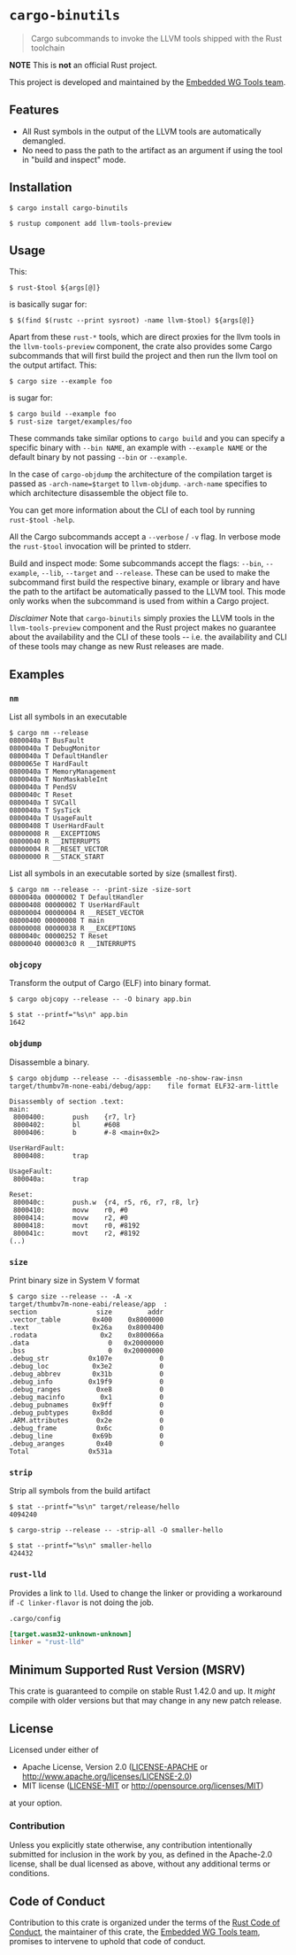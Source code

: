 # `cargo-binutils`

> Cargo subcommands to invoke the LLVM tools shipped with the Rust toolchain

**NOTE** This is **not** an official Rust project.

This project is developed and maintained by the [Embedded WG Tools team][team].

## Features

- All Rust symbols in the output of the LLVM tools are automatically demangled.
- No need to pass the path to the artifact as an argument if using the tool in
  "build and inspect" mode.

## Installation

``` console
$ cargo install cargo-binutils

$ rustup component add llvm-tools-preview
```

## Usage

This:

``` console
$ rust-$tool ${args[@]}
```

is basically sugar for:

``` console
$ $(find $(rustc --print sysroot) -name llvm-$tool) ${args[@]}
```

Apart from these `rust-*` tools, which are direct proxies for the llvm tools in
the `llvm-tools-preview` component, the crate also provides some Cargo
subcommands that will first build the project and then run the llvm tool on the
output artifact. This:

``` console
$ cargo size --example foo
```

is sugar for:

``` console
$ cargo build --example foo
$ rust-size target/examples/foo
```

These commands take similar options to `cargo build` and you can specify
a specific binary with `--bin NAME`, an example with `--example NAME`
or the default binary by not passing `--bin` or `--example`.

In the case of `cargo-objdump` the architecture of the compilation target is
passed as `-arch-name=$target` to `llvm-objdump`. `-arch-name` specifies to
which architecture disassemble the object file to.

You can get more information about the CLI of each tool by running `rust-$tool
 -help`.

All the Cargo subcommands accept a `--verbose` / `-v` flag. In verbose mode the
`rust-$tool` invocation will be printed to stderr.

Build and inspect mode: Some subcommands accept the flags: `--bin`, `--example`,
`--lib`, `--target` and `--release`. These can be used to make the subcommand
first build the respective binary, example or library and have the path to the
artifact be automatically passed to the LLVM tool. This mode only works when the
subcommand is used from within a Cargo project.

*Disclaimer* Note that `cargo-binutils` simply proxies the LLVM tools in the
`llvm-tools-preview` component and the Rust project makes no guarantee about the
availability and the CLI of these tools -- i.e. the availability and CLI of
these tools may change as new Rust releases are made.

## Examples

### `nm`

List all symbols in an executable

``` console
$ cargo nm --release
0800040a T BusFault
0800040a T DebugMonitor
0800040a T DefaultHandler
0800065e T HardFault
0800040a T MemoryManagement
0800040a T NonMaskableInt
0800040a T PendSV
0800040c T Reset
0800040a T SVCall
0800040a T SysTick
0800040a T UsageFault
08000408 T UserHardFault
08000008 R __EXCEPTIONS
08000040 R __INTERRUPTS
08000004 R __RESET_VECTOR
08000000 R __STACK_START
```

List all symbols in an executable sorted by size (smallest first).

``` console
$ cargo nm --release -- -print-size -size-sort
0800040a 00000002 T DefaultHandler
08000408 00000002 T UserHardFault
08000004 00000004 R __RESET_VECTOR
08000400 00000008 T main
08000008 00000038 R __EXCEPTIONS
0800040c 00000252 T Reset
08000040 000003c0 R __INTERRUPTS
```

### `objcopy`

Transform the output of Cargo (ELF) into binary format.

``` console
$ cargo objcopy --release -- -O binary app.bin

$ stat --printf="%s\n" app.bin
1642
```

### `objdump`

Disassemble a binary.

``` console
$ cargo objdump --release -- -disassemble -no-show-raw-insn
target/thumbv7m-none-eabi/debug/app:    file format ELF32-arm-little

Disassembly of section .text:
main:
 8000400:       push    {r7, lr}
 8000402:       bl      #608
 8000406:       b       #-8 <main+0x2>

UserHardFault:
 8000408:       trap

UsageFault:
 800040a:       trap

Reset:
 800040c:       push.w  {r4, r5, r6, r7, r8, lr}
 8000410:       movw    r0, #0
 8000414:       movw    r2, #0
 8000418:       movt    r0, #8192
 800041c:       movt    r2, #8192
(..)
```

### `size`

Print binary size in System V format

``` console
$ cargo size --release -- -A -x
target/thumbv7m-none-eabi/release/app  :
section               size         addr
.vector_table        0x400    0x8000000
.text                0x26a    0x8000400
.rodata                0x2    0x800066a
.data                    0   0x20000000
.bss                     0   0x20000000
.debug_str          0x107e            0
.debug_loc           0x3e2            0
.debug_abbrev        0x31b            0
.debug_info         0x19f9            0
.debug_ranges         0xe8            0
.debug_macinfo         0x1            0
.debug_pubnames      0x9ff            0
.debug_pubtypes      0x8dd            0
.ARM.attributes       0x2e            0
.debug_frame          0x6c            0
.debug_line          0x69b            0
.debug_aranges        0x40            0
Total               0x531a
```

### `strip`

Strip all symbols from the build artifact

``` console
$ stat --printf="%s\n" target/release/hello
4094240

$ cargo-strip --release -- -strip-all -O smaller-hello

$ stat --printf="%s\n" smaller-hello
424432
```

### `rust-lld`

Provides a link to `lld`.
Used to change the linker or providing a workaround if `-C linker-flavor` is not doing the job.

`.cargo/config`
```toml
[target.wasm32-unknown-unknown]
linker = "rust-lld"
```

## Minimum Supported Rust Version (MSRV)

This crate is guaranteed to compile on stable Rust 1.42.0 and up. It *might*
compile with older versions but that may change in any new patch release.

## License

Licensed under either of

- Apache License, Version 2.0 ([LICENSE-APACHE](LICENSE-APACHE) or
  http://www.apache.org/licenses/LICENSE-2.0)
- MIT license ([LICENSE-MIT](LICENSE-MIT) or http://opensource.org/licenses/MIT)

at your option.

### Contribution

Unless you explicitly state otherwise, any contribution intentionally submitted
for inclusion in the work by you, as defined in the Apache-2.0 license, shall be
dual licensed as above, without any additional terms or conditions.

## Code of Conduct

Contribution to this crate is organized under the terms of the [Rust Code of
Conduct][CoC], the maintainer of this crate, the [Embedded WG Tools team][team], promises
to intervene to uphold that code of conduct.

[CoC]: CODE_OF_CONDUCT.md
[team]: https://github.com/rust-embedded/wg#the-tools-team

